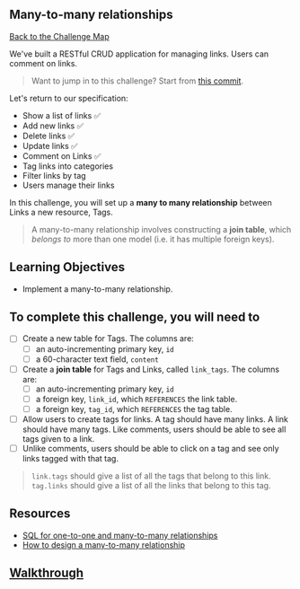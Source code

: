## Many-to-many relationships

[Back to the Challenge Map](00_challenge_map.md)

We've built a RESTful CRUD application for managing links. Users can comment on links.

> Want to jump in to this challenge? Start from [this commit](https://github.com/sjmog/bookmark_manager/commit/c81305935bf16747f16bb20466d4c75d5e1d667d).

Let's return to our specification:

* Show a list of links :white_check_mark:
* Add new links :white_check_mark:
* Delete links :white_check_mark:
* Update links :white_check_mark:
* Comment on Links :white_check_mark:
* Tag links into categories
* Filter links by tag
* Users manage their links

In this challenge, you will set up a **many to many relationship** between Links a new resource, Tags.

> A many-to-many relationship involves constructing a **join table**, which _belongs to_ more than one model (i.e. it has multiple foreign keys).

## Learning Objectives

* Implement a many-to-many relationship.

## To complete this challenge, you will need to

- [ ] Create a new table for Tags. The columns are: 
  - [ ] an auto-incrementing primary key, `id`
  - [ ] a 60-character text field, `content`
- [ ] Create a **join table** for Tags and Links, called `link_tags`. The columns are:
  - [ ] an auto-incrementing primary key, `id`
  - [ ] a foreign key, `link_id`, which `REFERENCES` the link table.
  - [ ] a foreign key, `tag_id`, which `REFERENCES` the tag table.
- [ ] Allow users to create tags for links. A tag should have many links. A link should have many tags. Like comments, users should be able to see all tags given to a link.
- [ ] Unlike comments, users should be able to click on a tag and see only links tagged with that tag.

> `link.tags` should give a list of all the tags that belong to this link.
> `tag.links` should give a list of all the links that belong to this tag.

## Resources

* [SQL for one-to-one and many-to-many relationships](https://stackoverflow.com/questions/7296846/how-to-implement-one-to-one-one-to-many-and-many-to-many-relationships-while-de)
* [How to design a many-to-many relationship](https://dzone.com/articles/how-to-handle-a-many-to-many-relationship-in-datab)

## [Walkthrough](walkthroughs/17.md)
